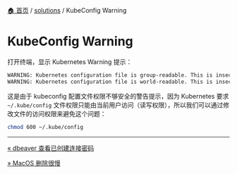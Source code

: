 [🏠 首页](../_index.md) / [solutions](_index.md) / KubeConfig Warning

# KubeConfig Warning

打开终端，显示 Kubernetes Warning 提示：

```txt
WARNING: Kubernetes configuration file is group-readable. This is insecure. Location: /Users/dp/.kube/config
WARNING: Kubernetes configuration file is world-readable. This is insecure. Location: /Users/dp/.kube/config
```

这是由于 kubeconfig 配置文件权限不够安全的警告提示，因为 Kubernetes 要求 `~/.kube/config` 文件权限只能由当前用户访问（读写权限），所以我们可以通过修改文件的访问权限来避免这个问题：

```bash
chmod 600 ~/.kube/config
```

---
[« dbeaver 查看已创建连接密码](dbeaver-password.md)

[» MacOS 删除很慢](macos-slow-delete.md)
